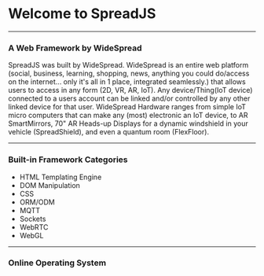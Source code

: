 # Welcome to SpreadJS

-----

### A Web Framework by WideSpread

SpreadJS was built by WideSpread. WideSpread is an entire web platform (social, business, learning, shopping, news, anything you could do/access on the internet... only it's all in 1 place, integrated seamlessly.) that allows users to access in any form (2D, VR, AR, IoT). Any device/Thing(IoT device) connected to a users account can be linked and/or controlled by any other linked device for that user. WideSpread Hardware ranges from simple IoT micro computers that can make any (most) electronic an IoT device, to AR SmartMirrors, 70" AR Heads-up Displays for a dynamic windshield in your vehicle (SpreadShield), and even a quantum room (FlexFloor).

-----


### Built-in Framework Categories


- HTML Templating Engine
- DOM Manipulation
- CSS
- ORM/ODM
- MQTT
- Sockets
- WebRTC
- WebGL


-----


### Online Operating System

